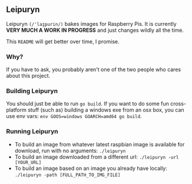 ## Leipuryn

Leipuryn `(/'laɪ̯purin/)` bakes images for Raspberry Pis. It is currently **VERY MUCH A WORK IN PROGRESS**
and just changes wildly all the time.

This `README` will get better over time, I promise.

### Why?

If you have to ask, you probably aren't one of the two people who cares about this project.

### Building Leipuryn

You should just be able to run `go build`. If you want to do some fun cross-platform stuff (such as)
building a windows exe from an osx box, you can use env vars: `env GOOS=windows GOARCH=amd64 go build`.

### Running Leipuryn

* To build an image from whatever latest raspbian image is available for download,
run with no arguments: `./leipuryn`
* To build an image downloaded from a different url: `./leipuryn -url [YOUR_URL]`
* To build an image based on an image you already have locally: `./leipuryn -path [FULL_PATH_TO_IMG_FILE]`
